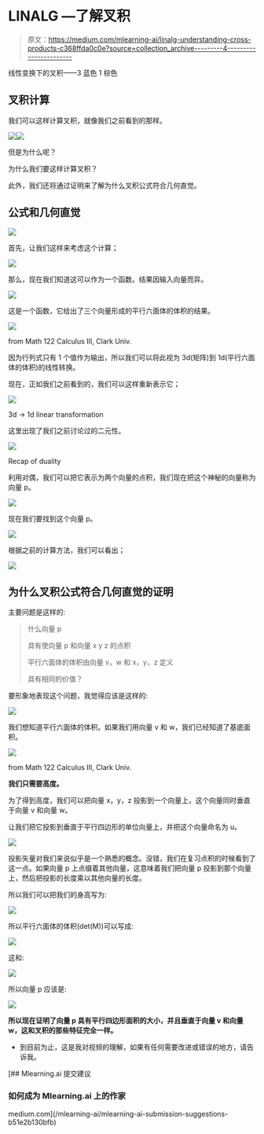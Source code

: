 # LINALG —了解叉积

> 原文：<https://medium.com/mlearning-ai/linalg-understanding-cross-products-c368ffda0c0e?source=collection_archive---------4----------------------->

线性变换下的叉积——3 蓝色 1 棕色

## 叉积计算

我们可以这样计算叉积，就像我们之前看到的那样。

![](img/8cbc16d0897b9419095eca9f0a328bd3.png)![](img/775a727892124dd89c76920879f9f639.png)

但是为什么呢？

为什么我们要这样计算叉积？

此外，我们还将通过证明来了解为什么叉积公式符合几何直觉。

## 公式和几何直觉

![](img/8cbc16d0897b9419095eca9f0a328bd3.png)

首先，让我们这样来考虑这个计算；

![](img/4e505cba2b367938ef1a6f7385535858.png)

那么，现在我们知道这可以作为一个函数。结果因输入向量而异。

![](img/890e35703e311323cffc1a1339c5db70.png)

这是一个函数，它给出了三个向量形成的平行六面体的体积的结果。

![](img/0ca47afc0cccb4f4b282937be2df8c44.png)

from Math 122 Calculus III, Clark Univ.

因为行列式只有 1 个值作为输出，所以我们可以将此视为 3d(矩阵)到 1d(平行六面体的体积)的线性转换。

现在，正如我们之前看到的，我们可以这样重新表示它；

![](img/9fc4c4ddc3c0b8eb9e28e2b61578da91.png)

3d -> 1d linear transformation

这里出现了我们之前讨论过的二元性。

![](img/8c8bdebae897bc6010ec89c8f3578623.png)

Recap of duality

利用对偶，我们可以把它表示为两个向量的点积，我们现在把这个神秘的向量称为向量 p。

![](img/8e8bddb3e5ae26aff0095f6536f5d6f7.png)

现在我们要找到这个向量 p。

![](img/a3c4202b62632a6d546c668d195d221c.png)

根据之前的计算方法，我们可以看出；

![](img/fd414ee32720be187a43cd69fbbdab3f.png)

## 为什么叉积公式符合几何直觉的证明

主要问题是这样的:

> 什么向量 p
> 
> 具有使向量 p 和向量 x y z 的点积
> 
> 平行六面体的体积由向量 v，w 和 x，y，z 定义
> 
> 具有相同的价值？

要形象地表现这个问题，我觉得应该是这样的:

![](img/217e6baa107f407b9cd4970302cb93e1.png)

我们想知道平行六面体的体积。如果我们用向量 v 和 w，我们已经知道了基底面积。

![](img/9fef92442e73a6616a1b79dff7061da9.png)

from Math 122 Calculus III, Clark Univ.

**我们只需要高度。**

为了得到高度，我们可以把向量 x，y，z 投影到一个向量上，这个向量同时垂直于向量 v 和向量 w。

让我们把它投影到垂直于平行四边形的单位向量上，并把这个向量命名为 u。

![](img/6deb26ded9563db952b56c57020c21fc.png)

投影矢量对我们来说似乎是一个熟悉的概念。没错，我们在复习点积的时候看到了这一点。如果向量 p 上点缀着其他向量，这意味着我们把向量 p 投影到那个向量上，然后把投影的长度乘以其他向量的长度。

所以我们可以把我们的身高写为:

![](img/0373a393c039ed1d86ffff91370c7d64.png)

所以平行六面体的体积(det(M))可以写成:

![](img/b0c51aff24665d016c8a070b4615652b.png)

这和:

![](img/e392465c30c3eaa5c2c41dc79fbe9e81.png)

所以向量 p 应该是:

![](img/12bb5ec77277f2e5e8ebbe1c0d24026f.png)

**所以现在证明了向量 p 具有平行四边形面积的大小，并且垂直于向量 v 和向量 w，这和叉积的那些特征完全一样。**

*   到目前为止，这是我对视频的理解，如果有任何需要改进或错误的地方，请告诉我。

[](/mlearning-ai/mlearning-ai-submission-suggestions-b51e2b130bfb) [## Mlearning.ai 提交建议

### 如何成为 Mlearning.ai 上的作家

medium.com](/mlearning-ai/mlearning-ai-submission-suggestions-b51e2b130bfb)